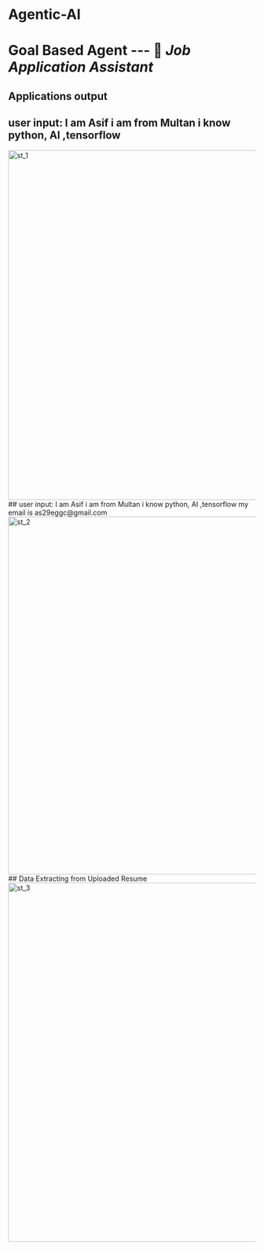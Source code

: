 # Agentic-AI

# Goal Based Agent --- 🎯 ***Job Application Assistant***
## Applications output
## user input: I am Asif i am from Multan i know python, AI ,tensorflow
<img width="1191" height="711" alt="st_1" src="https://github.com/user-attachments/assets/395d814c-cd97-4cec-9e34-327d3c768e79" />
## user input: I am Asif i am from Multan i know python, AI ,tensorflow my email is as29eggc@gmail.com
<img width="1320" height="727" alt="st_2" src="https://github.com/user-attachments/assets/be70f2dd-3b5f-4ce0-ba71-f65e2ee3ee1c" />
## Data Extracting from Uploaded Resume
<img width="1269" height="730" alt="st_3" src="https://github.com/user-attachments/assets/fb5778ee-df45-41b6-8072-519579096b16" />



